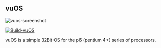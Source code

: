 ## vuOS
![vuos-screenshot](https://github.com/puntillol59/vuOS/raw/i686/resources/screenshots/compressed-src-vuOS-readme.png)

[![Build-vuOS](https://github.com/puntillol59/vuOS/actions/workflows/buildvu.yml/badge.svg?branch=i686)](https://github.com/puntillol59/vuOS/actions/workflows/buildvu.yml)

vuOS is a simple 32Bit OS for the p6 (pentium 4+) series of processors.
